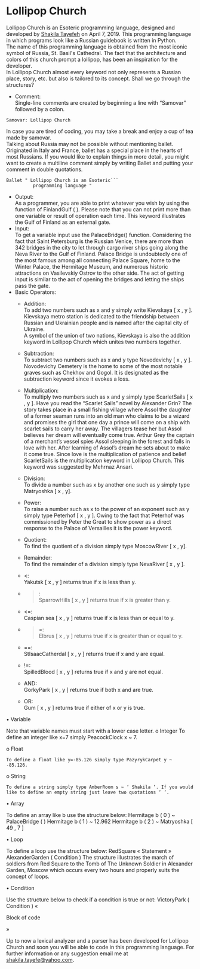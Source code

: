 # Lollipop Church
Lollipop Church is an Esoteric programming language, designed and developed by [Shakila Tayefeh](https://github.com/shakil-t) on April 7, 2019. This programming language in which programs look like a Russian guidebook is written in Python.\
The name of this programming language is obtained from the most iconic symbol of Russia, St. Basil's Cathedral. The fact that the architecture and colors of this church prompt a lollipop, has been an inspiration for the developer.\
In Lollipop Church almost every keyword not only represents a Russian place, story, etc. but also is tailored to its concept. Shall we go through the structures?
- Comment:\
Single-line comments are created by beginning a line with “Samovar” followed by a colon.
```
Samovar: Lollipop Church
```
In case you are tired of coding, you may take a break and enjoy a cup of tea made by samovar.\
Talking about Russia may not be possible without mentioning ballet. Originated in Italy and France, ballet has a special place in the hearts of most Russians. If you would like to explain things in more detail, you might want to create a multiline comment simply by writing Ballet and putting your comment in double quotations.
```
Ballet " Lollipop Church is an Esoteric```
          programming language "
 ```
- Output:\
As a programmer, you are able to print whatever you wish by using the function of FinlandGulf ( ). Please note that you can not print more than one variable or result of operation each time. This keyword illustrates the Gulf of Finland as an external gate.
- Input:\
To get a variable input use the PalaceBridge() function. Considering the fact that Saint Petersburg is the Russian Venice, there are more than 342 bridges in the city to let through cargo river ships going along the Neva River to the Gulf of Finland. Palace Bridge is undoubtedly one of the most famous among all connecting Palace Square, home to the Winter Palace, the Hermitage Museum, and numerous historic attractions on Vasilevskiy Ostrov to the other side. The act of getting input is similar to the act of opening the bridges and letting the ships pass the gate.
- Basic Operators:
  - Addition:\
  To add two numbers such as x and y simply write Kievskaya [ x , y ]. Kievskaya metro station is dedicated to the friendship between Russian and Ukrainian people and is named after the capital city of Ukraine.\
A symbol of the union of two nations, Kievskaya is also the addition keyword in Lollipop Church which unites two numbers together.

  - Subtraction:\
    To subtract two numbers such as x and y type Novodevichy [ x , y ]. Novodevichy Cemetery is the home to some of the most notable graves such as Chekhov and Gogol. It is designated as the subtraction keyword since it evokes a loss.

  - Multiplication:\
    To multiply two numbers such as x and y simply type ScarletSails [ x , y ]. Have you read the “Scarlet Sails” novel by Alexander Grin? The story takes place in a small fishing village where Assol the daughter of a former seaman runs into an old man who claims to be a wizard and promises the girl that one day a prince will come on a ship with scarlet sails to carry her away. The villagers tease her but Assol believes her dream will eventually come true. Arthur Grey the captain of a merchant’s vessel spies Assol sleeping in the forest and falls in love with her. After learning of Assol’s dream he sets about to make it come true. Since love is the multiplication of patience and belief ScarletSails is the multiplication keyword in Lollipop Church. This keyword was suggested by Mehrnaz Ansari. 

   - Division:\
    To divide a number such as x by another one such as y simply type Matryoshka [ x , y].

  - Power:\
    To raise a number such as x to the power of an exponent such as y simply type Peterhof [ x , y ]. Owing to the fact that Peterhof was commissioned by Peter the Great to show power as a direct response to the Palace of Versailles it is the power keyword.

  - Quotient:\
  To find the quotient of a division simply type MoscowRiver [ x , y].

  - Remainder:\
  To find the remainder of a division simply type NevaRiver [ x , y ].

  - <:\
  Yakutsk [ x , y ] returns true if x is less than y.

  - >:\
  SparrowHills [ x , y ] returns true if x is greater than y.

  - <=:\
  Caspian sea [ x , y ] returns true if x is less than or equal to y.

  - >=:\
  Elbrus [ x , y ] returns true if x is greater than or equal to y.

  - ==:\
  StIsaacCatherdal [ x , y ] returns true if x and y are equal. 

  - !=:\
  SpilledBlood [ x , y ] returns true if x and y are not equal.

  - AND:\
  GorkyPark [ x , y ] returns true if both x and are true.

  - OR:\
  Gum [ x , y ]  returns true if either of x or y is true.

•	Variable

  Note that variable names must start with a lower case letter.
  o	Integer
    To define an integer like x=7 simply PeacockClock x ~ 7.

  o	Float
  
    To define a float like y=-85.126 simply type PazyrykCarpet y ~ -85.126.

  o	String 
  
    To define a string simply type AmberRoom s ~ ‘ Shakila ‘. If you would like to define an empty string just leave two quotations ‘ ‘.

•	Array 

  To define an array like b use the structure below:
  Hermitage b ( 0 ) ~ PalaceBridge ( )
  Hermitage b ( 1 ) ~ 12.962
  Hermitage b ( 2 ) ~ Matryoshka [ 49 , 7 ]

•	Loop

  To define a loop use the structure below:
  RedSquare « 
  Statement »
  AlexanderGarden ( Condition )
  The structure illustrates the march of soldiers from Red Square to the Tomb of The Unknown Soldier in Alexander Garden, Moscow which occurs every two hours and properly suits the concept of loops.

•	Condition

  Use the structure below to check if a condition is true or not:
  VictoryPark ( Condition ) «

  Block of code

  »

Up to now a lexical analyzer and a parser has been developed for Lollipop Church and soon you will be able to code in this programming language. For further information or any suggestion email me at shakila.tayefe@yahoo.com.

